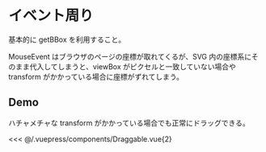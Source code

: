 # イベント周り

基本的に getBBox を利用すること。

MouseEvent はブラウザのページの座標が取れてくるが、SVG 内の座標系にそのまま代入してしまうと、viewBox がピクセルと一致していない場合や transform がかかっている場合に座標がずれてしまう。

## Demo

<Draggable/>

ハチャメチャな transform がかかっている場合でも正常にドラッグできる。

<<< @/.vuepress/components/Draggable.vue{2}
